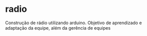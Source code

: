 # radio
Construção de rádio utilizando arduino. Objetivo de aprendizado e adaptação da equipe, além da gerência de equipes
